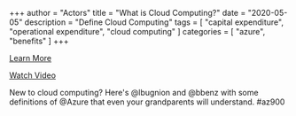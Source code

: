 +++
author = "Actors"
title = "What is Cloud Computing?"
date = "2020-05-05"
description = "Define Cloud Computing"
tags = [
    "capital expenditure",
    "operational expenditure",
    "cloud computing"
]
categories = [
    "azure",
    "benefits"
]
+++

[Learn More](https://jhand.dev/25)

[Watch Video](https://twitter.com/i/status/1260678167431241728)

New to cloud computing?  Here's @lbugnion and @bbenz with some definitions of @Azure that even your grandparents will understand.   #az900